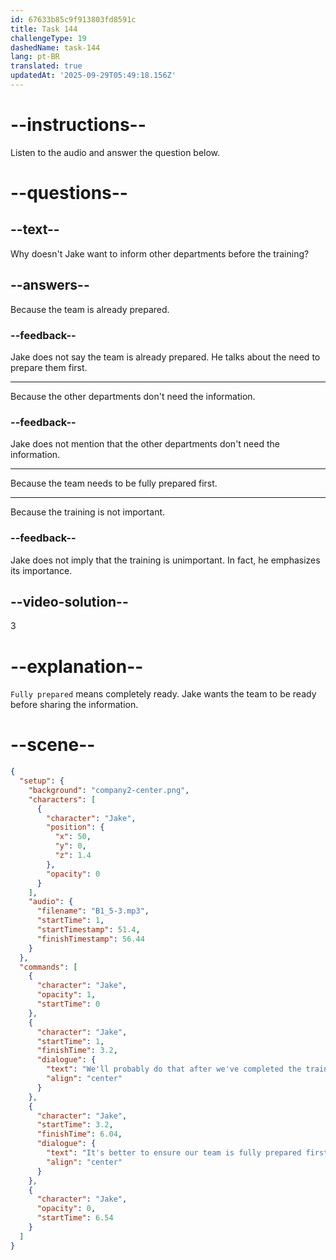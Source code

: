 ```yaml
---
id: 67633b85c9f913803fd8591c
title: Task 144
challengeType: 19
dashedName: task-144
lang: pt-BR
translated: true
updatedAt: '2025-09-29T05:49:18.156Z'
---
```

<!-- (audio) Jake: We'll probably do that after we've completed the training. It's better to ensure our team is fully prepared first. -->

# --instructions--

Listen to the audio and answer the question below.

# --questions--

## --text--

Why doesn't Jake want to inform other departments before the training?

## --answers--

Because the team is already prepared.

### --feedback--

Jake does not say the team is already prepared. He talks about the need to prepare them first.

---

Because the other departments don't need the information.

### --feedback--

Jake does not mention that the other departments don't need the information.

---

Because the team needs to be fully prepared first.

---

Because the training is not important.

### --feedback--

Jake does not imply that the training is unimportant. In fact, he emphasizes its importance.

## --video-solution--

3

# --explanation--

`Fully prepared` means completely ready. Jake wants the team to be ready before sharing the information. 

# --scene--

```json
{
  "setup": {
    "background": "company2-center.png",
    "characters": [
      {
        "character": "Jake",
        "position": {
          "x": 50,
          "y": 0,
          "z": 1.4
        },
        "opacity": 0
      }
    ],
    "audio": {
      "filename": "B1_5-3.mp3",
      "startTime": 1,
      "startTimestamp": 51.4,
      "finishTimestamp": 56.44
    }
  },
  "commands": [
    {
      "character": "Jake",
      "opacity": 1,
      "startTime": 0
    },
    {
      "character": "Jake",
      "startTime": 1,
      "finishTime": 3.2,
      "dialogue": {
        "text": "We'll probably do that after we've completed the training.",
        "align": "center"
      }
    },
    {
      "character": "Jake",
      "startTime": 3.2,
      "finishTime": 6.04,
      "dialogue": {
        "text": "It's better to ensure our team is fully prepared first.",
        "align": "center"
      }
    },
    {
      "character": "Jake",
      "opacity": 0,
      "startTime": 6.54
    }
  ]
}
```
